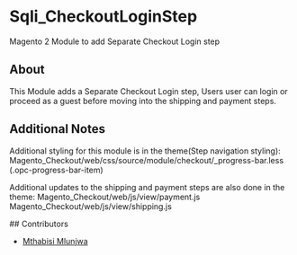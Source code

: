 # Sqli_CheckoutLoginStep

Magento 2 Module to add Separate Checkout Login step 

## About
This Module adds a Separate Checkout Login step, Users user can login or proceed as a guest before moving into the shipping and payment steps.

## Additional Notes

Additional styling for this module is in the theme(Step navigation styling):
Magento_Checkout/web/css/source/module/checkout/_progress-bar.less (.opc-progress-bar-item)

Additional updates to the shipping and payment steps are also done in the theme:
Magento_Checkout/web/js/view/payment.js
Magento_Checkout/web/js/view/shipping.js

## Contributors

- [Mthabisi Mlunjwa](mailto:mmlunjwa@sqli.com)
